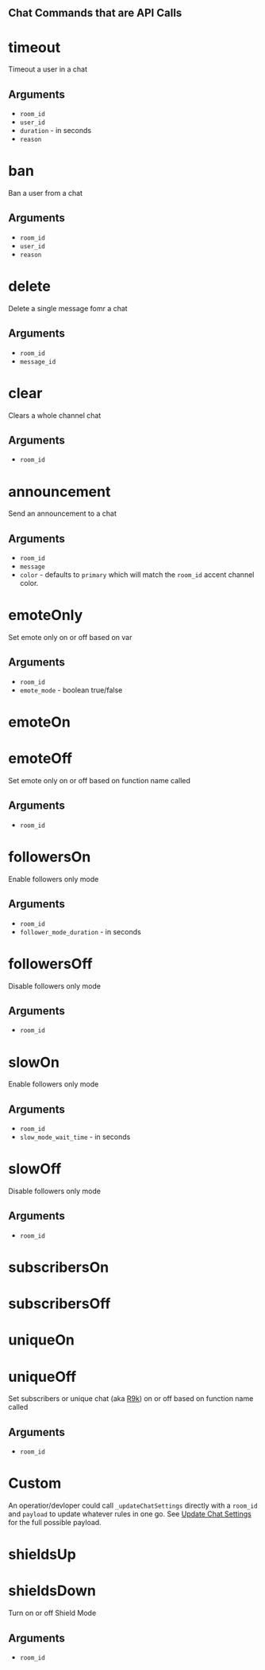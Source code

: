 ## Chat Commands that are API Calls

# timeout

Timeout a user in a chat

## Arguments
- `room_id`
- `user_id`
- `duration` - in seconds
- `reason`

# ban

Ban a user from a chat

## Arguments
- `room_id`
- `user_id`
- `reason`


# delete

Delete a single message fomr a chat

## Arguments
- `room_id`
- `message_id`

# clear

Clears a whole channel chat

## Arguments
- `room_id`

# announcement

Send an announcement to a chat

## Arguments
- `room_id`
- `message`
- `color` - defaults to `primary` which will match the `room_id` accent channel color.


# emoteOnly

Set emote only on or off based on var

## Arguments
- `room_id`
- `emote_mode` - boolean true/false

# emoteOn
# emoteOff

Set emote only on or off based on function name called

## Arguments
- `room_id`



# followersOn

Enable followers only mode

## Arguments
- `room_id`
- `follower_mode_duration` - in seconds

# followersOff

Disable followers only mode

## Arguments
- `room_id`


# slowOn

Enable followers only mode

## Arguments
- `room_id`
- `slow_mode_wait_time` - in seconds

# slowOff

Disable followers only mode

## Arguments
- `room_id`


# subscribersOn
# subscribersOff
# uniqueOn
# uniqueOff

Set subscribers or unique chat (aka [R9k](https://blog.xkcd.com/2008/01/14/robot9000-and-xkcd-signal-attacking-noise-in-chat/)) on or off based on function name called

## Arguments
- `room_id`

# Custom

An operatior/devloper could call `_updateChatSettings` directly with a `room_id` and `payload` to update whatever rules in one go. See [Update Chat Settings](https://dev.twitch.tv/docs/api/reference#update-chat-settings) for the full possible payload.


# shieldsUp
# shieldsDown

Turn on or off Shield Mode

## Arguments
- `room_id`
